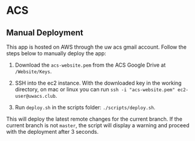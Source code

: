 # ACS

## Manual Deployment

This app is hosted on AWS through the uw acs gmail account.
Follow the steps below to manually deploy the app:

1. Download the `acs-website.pem` from the ACS Google Drive at `/Website/Keys`.

2. SSH into the ec2 instance. With the downloaded key in the working directory, on mac or linux you can run `ssh -i "acs-website.pem" ec2-user@uwacs.club`.

3. Run `deploy.sh` in the scripts folder: `./scripts/deploy.sh`.

This will deploy the latest remote changes for the current branch.
If the current branch is not `master`, the script will display a warning and proceed with the deployment after 3 seconds.
